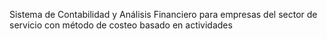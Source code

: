 Sistema de Contabilidad y Análisis Financiero para empresas del sector de servicio con método de costeo basado en actividades